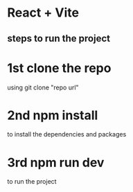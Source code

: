 # React + Vite

## steps to run the project

# 1st clone the repo

using git clone "repo url"

# 2nd npm install

to install the dependencies and packages

# 3rd npm run dev

to run the project
